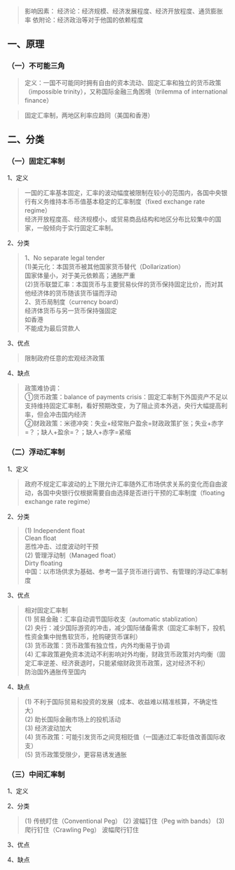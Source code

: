 




> 影响因素：
> 经济论：经济规模、经济发展程度、经济开放程度、通货膨胀率
> 依附论：经济政治等对于他国的依赖程度

## 一、原理

### （一）不可能三角

> 定义：一国不可能同时拥有自由的资本流动、固定汇率和独立的货币政策（impossible trinity），又称国际金融三角困境（trilemma of international finance）


> 固定汇率制，两地区利率应趋同（美国和香港）


## 二、分类

### （一）固定汇率制

1、定义
> 一国的汇率基本固定，汇率的波动幅度被限制在较小的范围内，各国中央银行有义务维持本币币值基本稳定的汇率制度（fixed exchange rate regime）  
> 经济开放程度⾼、经济规模⼩，或贸易商品结构和地区分布⽐较集中的国家，⼀般倾向于实⾏固定汇率制。

2、分类
> 1、No separate legal tender  
> (1)美元化：本国货币被其他国家货币替代（Dollarization）  
> 国家体量小，对于美元依赖高；通胀严重  
> (2)货币联盟汇率：本国货币与主要贸易伙伴的货币保持固定比价，而对其他经济体的货币随该货币锚而浮动  
> 2、货币局制度（currency board）  
> 经济体货币与另一货币保持强固定  
> 如香港  
> 不能成为最后贷款人


3、优点
> 限制政府任意的宏观经济政策

4、缺点
> 政策难协调：  
> ①货币政策：balance of payments crisis：固定汇率制下外国资产不足以支持维持固定汇率制，看好预期改变，为了阻止资本外逃，央行大幅提高利率，但会冲击国内经济  
> ②财政政策：米德冲突：失业+经常账户盈余=财政政策扩张；失业+赤字=？；缺人+盈余=？；缺人+赤字=紧缩



### （二）浮动汇率制

1、定义
> 政府不规定汇率波动的上下限允许汇率随外汇市场供求关系的变化而自由波动，各国中央银行仅根据需要自由选择是否进行干预的汇率制度（floating exchange rate regime）

2、分类
> (1) Independent float  
> Clean float  
> 恶性冲击、过度波动时干预  
> (2) 管理浮动制（Managed float）  
> Dirty floating   
> 中国：以市场供求为基础、参考一篮子货币进行调节、有管理的浮动汇率制度

3、优点
> 相对固定汇率制  
> (1) 贸易金融：汇率自动调节国际收支（automatic stablization）  
> (2) 央行：减少国际游资的冲击，减少国际储备需求（固定汇率制下，投机性资金集中抛售软货币，抢购硬货币谋利）  
> (3) 货币政策：货币政策有独立性，内外均衡易于协调  
> (4) 汇率政策避免资本流动不利影响对外均衡，财政货币政策对内均衡（固定汇率逆差、经济衰退时，只能紧缩财政货币政策，这对经济不利）  
> 防治国外通胀传至国内

4、缺点
> (1) 不利于国际贸易和投资的发展（成本、收益难以精准核算，不确定性大）  
> (2) 助长国际金融市场上的投机活动  
> (3) 经济波动加大  
> (4) 货币政策：可能引发货币之间竞相贬值（一国通过汇率贬值改善国际收支）  
> (5) 货币政策受限少，更容易诱发通胀



### （三）中间汇率制

1、定义

2、分类
> (1) 传统盯住（Conventional Peg） 
> (2) 波幅钉住（Peg with bands） 
> (3) 爬行钉住（Crawling Peg） 
> 波幅爬行钉住

3、优点

4、缺点




